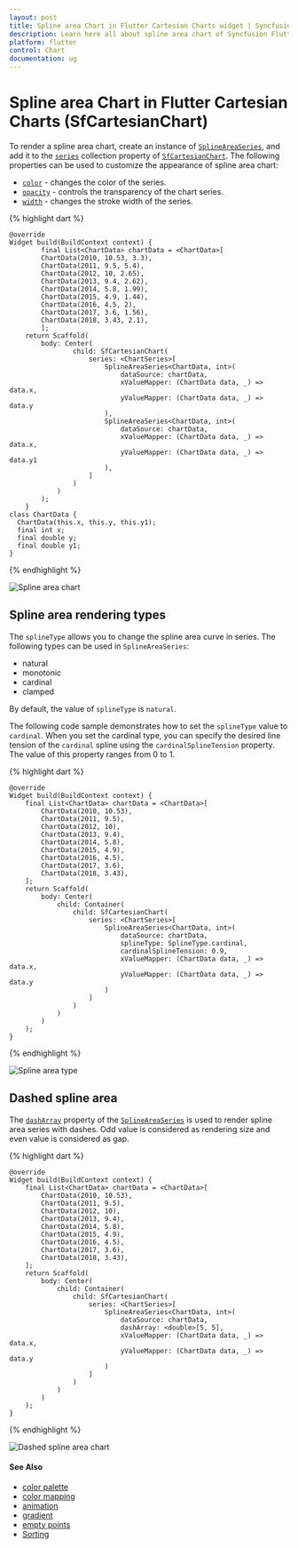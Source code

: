 ```yaml
---
layout: post
title: Spline area Chart in Flutter Cartesian Charts widget | Syncfusion 
description: Learn here all about spline area chart of Syncfusion Flutter Cartesian Charts (SfCartesianChart) widget and more.
platform: flutter
control: Chart
documentation: ug
---
```


# Spline area Chart in Flutter Cartesian Charts (SfCartesianChart)

To render a spline area chart, create an instance of [`SplineAreaSeries`](https://pub.dev/documentation/syncfusion_flutter_charts/latest/charts/SplineAreaSeries-class.html), and add it to the [`series`](https://pub.dev/documentation/syncfusion_flutter_charts/latest/charts/SfCartesianChart/series.html) collection property of [`SfCartesianChart`](https://pub.dev/documentation/syncfusion_flutter_charts/latest/charts/SfCartesianChart/SfCartesianChart.html). The following properties can be used to customize the appearance of spline area chart:

* [`color`](https://pub.dev/documentation/syncfusion_flutter_charts/latest/charts/CartesianSeries/color.html) - changes the color of the series.
* [`opacity`](https://pub.dev/documentation/syncfusion_flutter_charts/latest/charts/CartesianSeries/opacity.html) - controls the transparency of the chart series.
* [`width`](https://pub.dev/documentation/syncfusion_flutter_charts/latest/charts/CartesianSeries/width.html) - changes the stroke width of the series.

{% highlight dart %} 

    @override
    Widget build(BuildContext context) {
            final List<ChartData> chartData = <ChartData>[
            ChartData(2010, 10.53, 3.3),
            ChartData(2011, 9.5, 5.4),
            ChartData(2012, 10, 2.65),
            ChartData(2013, 9.4, 2.62),
            ChartData(2014, 5.8, 1.99),
            ChartData(2015, 4.9, 1.44),
            ChartData(2016, 4.5, 2),
            ChartData(2017, 3.6, 1.56),
            ChartData(2018, 3.43, 2.1),
            ];
        return Scaffold(
            body: Center(
                    child: SfCartesianChart(
                        series: <ChartSeries>[
                            SplineAreaSeries<ChartData, int>(
                                dataSource: chartData,
                                xValueMapper: (ChartData data, _) => data.x,
                                yValueMapper: (ChartData data, _) => data.y
                            ),
                            SplineAreaSeries<ChartData, int>(
                                dataSource: chartData,
                                xValueMapper: (ChartData data, _) => data.x,
                                yValueMapper: (ChartData data, _) => data.y1
                            ),
                        ]
                    )
                )
            );
        }
    class ChartData {
      ChartData(this.x, this.y, this.y1);
      final int x;
      final double y;
      final double y1;
    }

{% endhighlight %}

![Spline area chart](cartesian-chart-types-images/spline_area.png)

##	Spline area rendering types

The `splineType` allows you to change the spline area curve in series. The following types can be used in `SplineAreaSeries`:

* natural
* monotonic
* cardinal
* clamped

By default, the value of `splineType` is `natural`.

The following code sample demonstrates how to set the `splineType` value to `cardinal`. When you set the cardinal type, you can specify the desired line tension of the `cardinal` spline using the `cardinalSplineTension` property. The value of this property ranges from 0 to 1.

{% highlight dart %} 
    
    @override
    Widget build(BuildContext context) {
        final List<ChartData> chartData = <ChartData>[
            ChartData(2010, 10.53),
            ChartData(2011, 9.5),
            ChartData(2012, 10),
            ChartData(2013, 9.4),
            ChartData(2014, 5.8),
            ChartData(2015, 4.9),
            ChartData(2016, 4.5),
            ChartData(2017, 3.6),
            ChartData(2018, 3.43),
        ];
        return Scaffold(
            body: Center(
                child: Container(
                    child: SfCartesianChart(
                        series: <ChartSeries>[
                            SplineAreaSeries<ChartData, int>(
                                dataSource: chartData,
                                splineType: SplineType.cardinal,
                                cardinalSplineTension: 0.9,
                                xValueMapper: (ChartData data, _) => data.x,
                                yValueMapper: (ChartData data, _) => data.y
                            )
                        ]
                    )
                )
            )
        );
    }

{% endhighlight %}

![Spline area type](cartesian-chart-types-images/spline_area_types.png)

## Dashed spline area

The [`dashArray`](https://pub.dev/documentation/syncfusion_flutter_charts/latest/charts/CartesianSeries/dashArray.html) property of the [`SplineAreaSeries`](https://pub.dev/documentation/syncfusion_flutter_charts/latest/charts/SplineAreaSeries-class.html) is used to render spline area series with dashes. Odd value is considered as rendering size and even value is considered as gap.

{% highlight dart %} 
    
    @override
    Widget build(BuildContext context) {
        final List<ChartData> chartData = <ChartData>[
            ChartData(2010, 10.53),
            ChartData(2011, 9.5),
            ChartData(2012, 10),
            ChartData(2013, 9.4),
            ChartData(2014, 5.8),
            ChartData(2015, 4.9),
            ChartData(2016, 4.5),
            ChartData(2017, 3.6),
            ChartData(2018, 3.43),
        ];
        return Scaffold(
            body: Center(
                child: Container(
                    child: SfCartesianChart(
                        series: <ChartSeries>[
                            SplineAreaSeries<ChartData, int>(
                                dataSource: chartData,
                                dashArray: <double>[5, 5],
                                xValueMapper: (ChartData data, _) => data.x,
                                yValueMapper: (ChartData data, _) => data.y
                            )
                        ]
                    )
                )
            )
        );
    }

{% endhighlight %}

![Dashed spline area chart](cartesian-chart-types-images/spline_area_dashed.png)



#### See Also

 * [color palette](./cartesian-charts/series-customization#color-palette) 
 * [color mapping](./cartesian-charts/series-customization#color-mapping-for-data-points)
 * [animation](./cartesian-charts/series-customization#animation)
 * [gradient](./cartesian-charts/series-customization#gradient-fill)
 * [empty points](./cartesian-charts/series-customization#empty-points)
 * [Sorting](./cartesian-charts/series-customization##sorting)